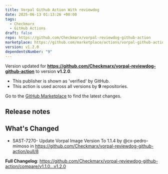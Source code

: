 ```yaml
---
title: Vorpal Github Action With reviewdog
date: 2025-06-13 01:13:26 +00:00
tags:
  - Checkmarx
  - GitHub Actions
draft: false
repo: https://github.com/Checkmarx/vorpal-reviewdog-github-action
marketplace: https://github.com/marketplace/actions/vorpal-github-action-with-reviewdog
version: v1.2.0
dependentsNumber: "9"
---
```



Version updated for **https://github.com/Checkmarx/vorpal-reviewdog-github-action** to version **v1.2.0**.
- This publisher is shown as 'verified' by GitHub.
- This action is used across all versions by **9** repositories.

Go to the [GitHub Marketplace](https://github.com/marketplace/actions/vorpal-github-action-with-reviewdog) to find the latest changes.

## Release notes

## What's Changed
* SAST-7270- Update Vorpal Image Version To 1.1.4 by @cx-pedro-mimoso in https://github.com/Checkmarx/vorpal-reviewdog-github-action/pull/8


**Full Changelog**: https://github.com/Checkmarx/vorpal-reviewdog-github-action/compare/v1.1.0...v1.2.0
